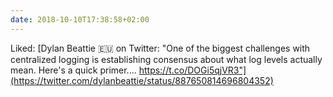 ```yaml
---
date: 2018-10-10T17:38:58+02:00
---
```


Liked: [Dylan Beattie 🇪🇺 on Twitter: "One of the biggest challenges with centralized logging is establishing consensus about what log levels actually mean. Here's a quick primer.… https://t.co/DOGi5qjVR3"](https://twitter.com/dylanbeattie/status/887650814696804352)
